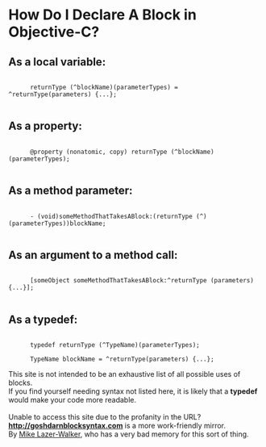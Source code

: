 


  <link rel="apple-touch-icon" sizes="57x57" href="/apple-touch-icon-57x57.png">
  <link rel="apple-touch-icon" sizes="114x114" href="/apple-touch-icon-114x114.png">
  <link rel="apple-touch-icon" sizes="72x72" href="/apple-touch-icon-72x72.png">
  <link rel="apple-touch-icon" sizes="144x144" href="/apple-touch-icon-144x144.png">
  <link rel="apple-touch-icon" sizes="60x60" href="/apple-touch-icon-60x60.png">
  <link rel="apple-touch-icon" sizes="120x120" href="/apple-touch-icon-120x120.png">
  <link rel="apple-touch-icon" sizes="76x76" href="/apple-touch-icon-76x76.png">
  <link rel="apple-touch-icon" sizes="152x152" href="/apple-touch-icon-152x152.png">
  <link rel="icon" type="image/png" href="/favicon-196x196.png" sizes="196x196">
  <link rel="icon" type="image/png" href="/favicon-160x160.png" sizes="160x160">
  <link rel="icon" type="image/png" href="/favicon-96x96.png" sizes="96x96">
  <link rel="icon" type="image/png" href="/favicon-16x16.png" sizes="16x16">
  <link rel="icon" type="image/png" href="/favicon-32x32.png" sizes="32x32">
</head>

<body>
  <h1>How Do I Declare A Block in Objective-C?</h1>

  <div>
    <h2>As a <strong>local variable</strong>:</h2>
    <code>
      <span class="return">returnType</span> (^<span class="name">blockName</span>)(<span class="parameter-types">parameterTypes</span>) = ^<span class="return">returnType</span>(<span class="parameters">parameters</span>) {...};
    </code>
  </div>

  <div>
    <h2>As a <strong>property</strong>:</h2>
    <code>
      @property (nonatomic, copy) <span class="return">returnType</span> (^<span class="name">blockName</span>)(<span class="parameter-types">parameterTypes</span>);
    </code>
  </div>

  <div>
    <h2>As a <strong>method parameter</strong>:</h2>
    <code>
      - (void)someMethodThatTakesABlock:(<span class="return">returnType</span> (^)(<span class="parameter-types">parameterTypes</span>))<span class="name">blockName</span>;
    </code>
  </div>

  <div>
    <h2>As an <strong>argument to a method call</strong>:</h2>
    <code>
      [someObject someMethodThatTakesABlock:^<span class="return">returnType</span> (<span class="parameters">parameters</span>) {...}];
    </code>
  </div>

  <div>
    <h2>As a <strong>typedef</strong>:</h2>
    <code>
      typedef <span class="return">returnType</span> (^<span class="name">TypeName</span>)(<span class="parameter-types">parameterTypes</span>);<br/>
      <span class="name">TypeName</span> blockName = ^<span class="return">returnType</span>(<span class="parameters">parameters</span>) {...};
    </code>
  </div>

  <div class="disclaimer">
    This site is not intended to be an exhaustive list of all possible uses of blocks.<br>
    If you find yourself needing syntax not listed here, it is likely that a <strong>typedef</strong> would make your code more readable.<br>
    <br>
    Unable to access this site due to the profanity in the URL? <strong><a href="http://goshdarnblocksyntax.com">http://goshdarnblocksyntax.com</a></strong> is a more work-friendly mirror.
  </div>

  <footer>By <a href="http://lazerwalker.com">Mike Lazer-Walker</a>, who has a very bad memory for this sort of thing.</footer>

  <script>
    (function(i,s,o,g,r,a,m){i['GoogleAnalyticsObject']=r;i[r]=i[r]||function(){
    (i[r].q=i[r].q||[]).push(arguments)},i[r].l=1*new Date();a=s.createElement(o),
    m=s.getElementsByTagName(o)[0];a.async=1;a.src=g;m.parentNode.insertBefore(a,m)
    })(window,document,'script','//www.google-analytics.com/analytics.js','ga');

    ga('create', 'UA-43658906-1', 'fuckingblocksyntax.com');
    ga('send', 'pageview');
  </script>

</body>
</html>
